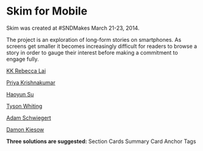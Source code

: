 Skim for Mobile
====

Skim was created at #SNDMakes March 21-23, 2014.

The project is an exploration of long-form stories on smartphones. As screens get smaller it becomes increasingly difficult for readers to browse a story in order to gauge their interest before making a commitment to engage fully.

[KK Rebecca Lai](https://twitter.com/kkrebeccalai)

[Priya Krishnakumar](https://twitter.com/priyakkumar)

[Haoyun Su](https://twitter.com/HaoyunSu)

[Tyson Whiting](https://twitter.com/komickiller)

[Adam Schwiegert](https://twitter.com/aschweig)

[Damon Kiesow](https://twitter.com/dkiesow)


**Three solutions are suggested:**
  Section Cards
  Summary Card
  Anchor Tags
